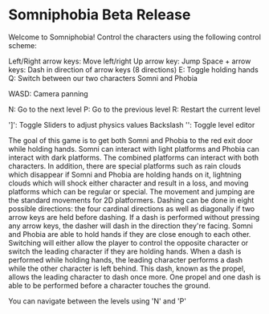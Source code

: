 # Somniphobia Beta Release 
Welcome to Somniphobia! Control the characters using the following control scheme:

Left/Right arrow keys: Move left/right
Up arrow key: Jump
Space + arrow keys: Dash in direction of arrow keys (8 directions)
E: Toggle holding hands
Q: Switch between our two characters Somni and Phobia

WASD: Camera panning

N: Go to the next level
P: Go to the previous level
R: Restart the current level

']': Toggle Sliders to adjust physics values
Backslash '\': Toggle level editor

The goal of this game is to get both Somni and Phobia to the red exit door while holding hands. Somni can interact with light platforms and Phobia can interact with dark platforms. The combined platforms can interact with both characters. In addition, there are special platforms such as rain clouds which disappear if Somni and Phobia are holding hands on it, lightning clouds which will shock either character and result in a loss, and moving platforms which can be regular or special.  The movement and jumping are the standard movements for 2D platformers. Dashing can be done in eight possible directions: the four cardinal directions as well as diagonally if two arrow keys are held before dashing. If a dash is performed without pressing any arrow keys, the dasher will dash in the direction they're facing. Somni and Phobia are able to hold hands if they are close enough to each other. Switching will either allow the player to control the opposite character or switch the leading character if they are holding hands. When a dash is performed while holding hands, the leading character performs a dash while the other character is left behind. This dash, known as the propel, allows the leading character to dash once more. One propel and one dash is able to be performed before a character touches the ground.

You can navigate between the levels using 'N' and 'P'
